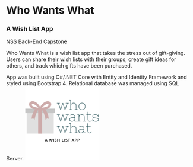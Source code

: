 # Who Wants What 
### A Wish List App
NSS Back-End Capstone

Who Wants What is a wish list app that takes the stress out of gift-giving. Users can share their wish lists with their groups, create gift ideas for others, and track which gifts have been purchased.

App was built using C#/.NET Core with Entity and Identity Framework and styled using Bootstrap 4. Relational database was managed using SQL Server.
<img src="./WhoWantsWhat/wwwroot/images/logo.png" alt="logo" float="center" height= 200px; />
